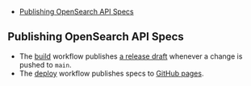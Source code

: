 - [Publishing OpenSearch API Specs](#publishing-opensearch-api-specs)

## Publishing OpenSearch API Specs

* The [build](.github/workflows/build.yml) workflow publishes [a release draft](https://github.com/opensearch-project/opensearch-api-specification/releases) whenever a change is pushed to `main`.
* The [deploy](.github/workflows/deploy.yml) workflow publishes specs to [GitHub pages](https://opensearch-project.github.io/opensearch-api-specification/).